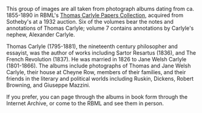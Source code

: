 This group of images are all taken from photograph albums dating from ca. 1855-1890 in RBML's [Thomas Carlyle Papers Collection](https://findingaids.library.columbia.edu/ead/nnc-rb/ldpd_4078583), acquired from Sotheby's at a 1932 auction.  Six of the volumes bear the notes and annotations of Thomas Carlyle; volume 7 contains annotations by Carlyle's nephew, Alexander Carlyle.

Thomas Carlyle (1795-1881), the nineteenth century philosopher and essayist, was the author of works including Sartor Resartus (1836), and The French Revolution (1837). He was married in 1826 to Jane Welsh Carlyle (1801-1866). The albums include photographs of Thomas and Jane Welsh Carlyle, their house at Cheyne Row, members of their families, and their friends in the literary and political worlds including Ruskin, Dickens, Robert Browning, and Giuseppe Mazzini.

If you prefer, you can page through the albums in book form through the Internet Archive, or come to the RBML and see them in person.